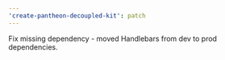 ```yaml
---
'create-pantheon-decoupled-kit': patch
---
```


Fix missing dependency - moved Handlebars from dev to prod dependencies.
